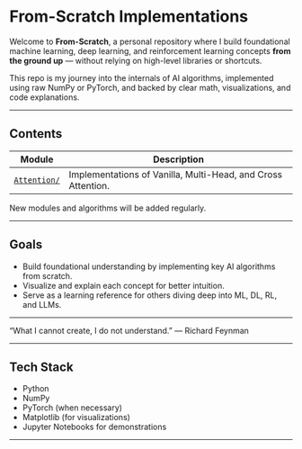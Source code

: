 # From-Scratch Implementations

Welcome to **From-Scratch**, a personal repository where I build foundational machine learning, deep learning, and reinforcement learning concepts **from the ground up** — without relying on high-level libraries or shortcuts.

This repo is my journey into the internals of AI algorithms, implemented using raw NumPy or PyTorch, and backed by clear math, visualizations, and code explanations.

---

## Contents

| Module           | Description                                                  |
|------------------|--------------------------------------------------------------|
| [`Attention/`](https://github.com/Atharv-3105/From_Scratch/tree/master/Attention)     | Implementations of Vanilla, Multi-Head, and Cross Attention.

New modules and algorithms will be added regularly.

---

## Goals

- Build foundational understanding by implementing key AI algorithms from scratch.
- Visualize and explain each concept for better intuition.
- Serve as a learning reference for others diving deep into ML, DL, RL, and LLMs.

---
“What I cannot create, I do not understand.” — Richard Feynman

---

## Tech Stack

- Python
- NumPy
- PyTorch (when necessary)
- Matplotlib (for visualizations)
- Jupyter Notebooks for demonstrations

---
